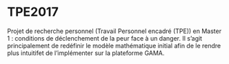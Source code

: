 # TPE2017
Projet de recherche personnel (Travail Personnel encadré (TPE)) en Master 1 : conditions
de déclenchement de la peur face à un danger. 
Il s’agit principalement de redéfinir le modèle mathématique initial afin de le rendre plus intuitifet de l’implémenter sur la plateforme GAMA.
